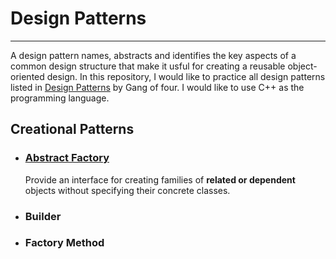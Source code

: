 # Design Patterns
---
A design pattern names, abstracts and identifies the key aspects of a common design structure that make it usful for creating a reusable object-oriented design. In this repository, I would like to practice all design patterns listed in [Design Patterns](https://books.google.com/books/about/Design_Patterns.html?id=6oHuKQe3TjQC&printsec=frontcover&source=kp_read_button#v=onepage&q&f=false) by Gang of four. I would like to use C++ as the programming language.

## Creational Patterns

* ### [Abstract Factory](./abstract_factory/README.md)
    Provide an interface for creating families of __related or dependent__ objects without specifying their concrete classes.
* ### Builder
* ### Factory Method